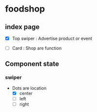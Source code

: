 # foodshop

## index page 
- [x] Top swiper : Advertise product or event
- [ ] Card : Shop are function 


## Component state
### swiper
- Dots are location 
	- [x] center
	- [ ] left
	- [ ] right
